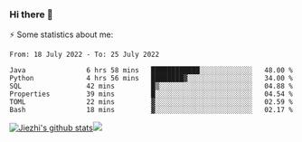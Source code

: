 ### Hi there 👋

⚡ Some statistics about me:


<!--START_SECTION:waka-->

```text
From: 18 July 2022 - To: 25 July 2022

Java               6 hrs 58 mins   ████████████░░░░░░░░░░░░░   48.00 %
Python             4 hrs 56 mins   ████████▓░░░░░░░░░░░░░░░░   34.00 %
SQL                42 mins         █▒░░░░░░░░░░░░░░░░░░░░░░░   04.88 %
Properties         39 mins         █░░░░░░░░░░░░░░░░░░░░░░░░   04.54 %
TOML               22 mins         ▓░░░░░░░░░░░░░░░░░░░░░░░░   02.59 %
Bash               18 mins         ▓░░░░░░░░░░░░░░░░░░░░░░░░   02.17 %
```

<!--END_SECTION:waka-->





[![Jiezhi's github stats](https://github-readme-stats.vercel.app/api?username=Jiezhi&show_icons=true)](https://github.com/Jiezhi/github-readme-stats)[![](https://stats.justsong.cn/api/leetcode/?username=Jiezhi)](https://leetcode.com/Jiezhi/) 
<!--
[![Top Langs](https://github-readme-stats.vercel.app/api/top-langs/?username=Jiezhi&hide=javascript,html)](https://github.com/Jiezhi/github-readme-stats)

**Jiezhi/Jiezhi** is a ✨ _special_ ✨ repository because its `README.md` (this file) appears on your GitHub profile.

Here are some ideas to get you started:

- 🔭 I’m currently working on ...
- 🌱 I’m currently learning ...
- 👯 I’m looking to collaborate on ...
- 🤔 I’m looking for help with ...
- 💬 Ask me about ...
- 📫 How to reach me: ...
- 😄 Pronouns: ...
- ⚡ Fun fact: ...
-->

